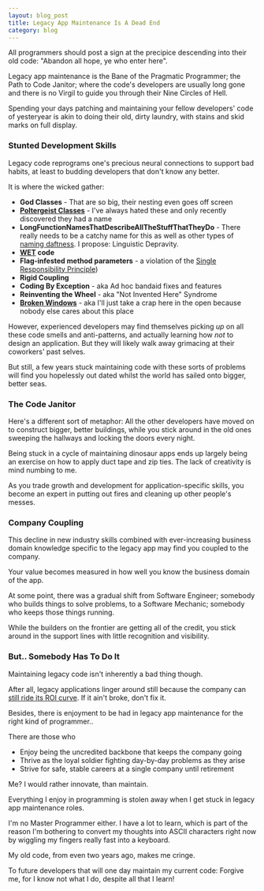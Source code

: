 ```yaml
---
layout: blog_post
title: Legacy App Maintenance Is A Dead End
category: blog
---
```


All programmers should post a sign at the precipice descending into their old code: "Abandon all hope, ye who enter here".

Legacy app maintenance is the Bane of the Pragmatic Programmer; the Path to Code Janitor; where the code's developers are usually long gone and there is no Virgil to guide you through their Nine Circles of Hell.

Spending your days patching and maintaining your fellow developers' code of yesteryear is akin to doing their old, dirty laundry, with stains and skid marks on full display.

### Stunted Development Skills

Legacy code reprograms one's precious neural connections to support bad habits, at least to budding developers that don't know any better.

It is where the wicked gather:

* **God Classes** - That are so big, their nesting even goes off screen
* **[Poltergeist Classes](http://stackoverflow.com/questions/12801965/poltergeist-antipattern-example)** - I've always hated these and only recently discovered they  had a name
* **LongFunctionNamesThatDescribeAllTheStuffThatTheyDo** - There really needs to be a catchy name for this as well as other types of [naming daftness](https://www.quora.com/What-are-the-most-ridiculous-Java-class-names-from-real-code). I propose: Linguistic Depravity.
* **[WET](http://www.artima.com/intv/dry.html) code**
* **Flag-infested method parameters** - a violation of the [Single Responsibility Principle](http://www.informit.com/articles/article.aspx?p=1392524))
* **Rigid Coupling**
* **Coding By Exception** - aka Ad hoc bandaid fixes and features
* **Reinventing the Wheel** - aka "Not Invented Here" Syndrome
* **[Broken Windows](http://www.informit.com/articles/article.aspx?p=1235624&seqNum=3)** - aka I'll just take a crap here in the open because nobody else cares about this place

However, experienced developers may find themselves picking *up* on all these code smells and anti-patterns, and actually learning how *not* to design an application. But they will likely walk away grimacing at their coworkers' past selves.

But still, a few years stuck maintaining code with these sorts of problems will find you hopelessly out dated whilst the world has sailed onto bigger, better seas.

### The Code Janitor

Here's a different sort of metaphor: All the other developers have moved on to construct bigger, better buildings, while you stick around in the old ones sweeping the hallways and locking the doors every night.

Being stuck in a cycle of maintaining dinosaur apps ends up largely being an exercise on how to apply duct tape and zip ties. The lack of creativity is mind numbing to me.

As you trade growth and development for application-specific skills, you become an expert in putting out fires and cleaning up other people's messes.

### Company Coupling

This decline in new industry skills combined with ever-increasing business domain knowledge specific to the legacy app may find you coupled to the company.

Your value becomes measured in how well you know the business domain of the app. 

At some point, there was a gradual shift from Software Engineer; somebody who builds things to solve problems, to a Software Mechanic; somebody who keeps those things running.

While the builders on the frontier are getting all of the credit, you stick around in the support lines with little recognition and visibility.

### But.. Somebody Has To Do It

Maintaining legacy code isn't inherently a bad thing though. 

After all, legacy applications linger around still because the company can [still ride its ROI curve](https://www.mendix.com/think-tank/killing-your-companys-legacy-applications-the-right-way/). If it ain't broke, don't fix it.

Besides, there is enjoyment to be had in legacy app maintenance for the right kind of programmer..

There are those who 
* Enjoy being the uncredited backbone that keeps the company going 
* Thrive as the loyal soldier fighting day-by-day problems as they arise 
* Strive for safe, stable careers at a single company until retirement

Me? I would rather innovate, than maintain. 

Everything I enjoy in programming is stolen away when I get stuck in legacy app maintenance roles.

I'm no Master Programmer either. I have a lot to learn, which is part of the reason I'm bothering to convert my thoughts into ASCII characters right now by wiggling my fingers really fast into a keyboard. 

My old code, from even two years ago, makes me cringe.

To future developers that will one day maintain my current code: Forgive me, for I know not what I do, despite all that I learn!
